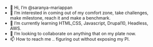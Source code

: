 - 👋 Hi, I’m @saranya-mariappan
- 👀 I’m interested in coming out of my comfort zone, take challenges, make milestone, reach it and make a benchmark.
- 🌱 I’m currently learning HTML,CSS, Javascript, Drupal10, Headless, AWS.
- 💞️ I’m looking to collaborate on anything that on my plate now.
- 📫 How to reach me .. figuring out without exposing my PI.

<!---
saranya-mariappan/saranya-mariappan is a ✨ special ✨ repository because its `README.md` (this file) appears on your GitHub profile.
You can click the Preview link to take a look at your changes.
--->
